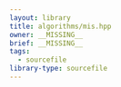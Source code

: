 ```yaml
---
layout: library
title: algorithms/mis.hpp
owner: __MISSING__
brief: __MISSING__
tags:
  - sourcefile
library-type: sourcefile
---
```


```{index}  algorithms/mis.hpp
```

